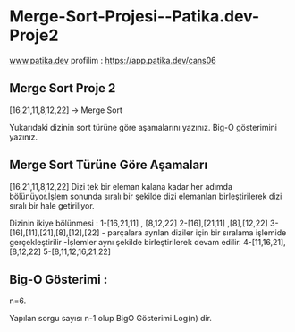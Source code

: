 # Merge-Sort-Projesi--Patika.dev-Proje2
www.patika.dev profilim : https://app.patika.dev/cans06

## Merge Sort Proje 2

[16,21,11,8,12,22] -> Merge Sort

Yukarıdaki dizinin sort türüne göre aşamalarını yazınız.
Big-O gösterimini yazınız.

## Merge Sort Türüne Göre Aşamaları
[16,21,11,8,12,22]
Dizi tek bir eleman kalana kadar her adımda bölünüyor.İşlem sonunda sıralı bir şekilde dizi elemanları birleştirilerek dizi sıralı bir hale getiriliyor.

Dizinin ikiye bölünmesi :
1-[16,21,11] , [8,12,22]
2-[16],[21,11] ,[8],[12,22]
3-[16],[11],[21],[8],[12],[22] - parçalara ayrılan diziler için bir sıralama işlemide gerçekleştirilir
-İşlemler aynı şekilde birleştirilerek devam edilir.
4-[11,16,21],[8,12,22]
5-[8,11,12,16,21,22]


## Big-O Gösterimi :
n=6.

Yapılan sorgu sayısı n-1 olup BigO Gösterimi Log(n) dir.


